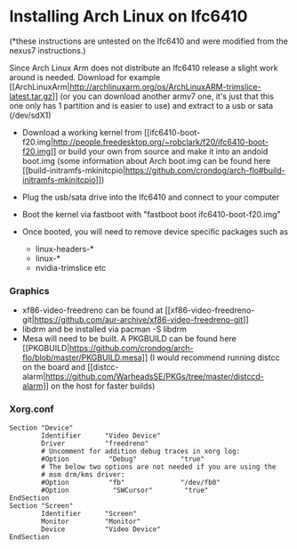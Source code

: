 # Installing Arch Linux on Ifc6410

(*these instructions are untested on the Ifc6410 and were modified from the nexus7 instructions.)

Since Arch Linux Arm does not distribute an Ifc6410 release a slight work
around is needed. Download for example
[[ArchLinuxArm|http://archlinuxarm.org/os/ArchLinuxARM-trimslice-latest.tar.gz]] (or you can
download another armv7 one, it's just that this one only has 1 partition and is
easier to use) and extract to a usb or sata (/dev/sdX1)

* Download a working kernel from
[[ifc6410-boot-f20.img|http://people.freedesktop.org/~robclark/f20/ifc6410-boot-f20.img]] or build your
own from source and make it into an andoid boot.img (some information about
Arch boot.img can be found here [[build-initramfs-mkinitcpio|https://github.com/crondog/arch-flo#build-initramfs-mkinitcpio]])

* Plug the usb/sata drive into the Ifc6410 and connect to your computer

* Boot the kernel via fastboot with "fastboot boot ifc6410-boot-f20.img"

* Once booted, you will need to remove device specific packages such as

  * linux-headers-* 
  * linux-*
  * nvidia-trimslice etc

### Graphics
* xf86-video-freedreno can be found at [[xf86-video-freedreno-git|https://github.com/aur-archive/xf86-video-freedreno-git]]
* libdrm and be installed via pacman -S libdrm
* Mesa will need to be built. A PKGBUILD can be found here
[[PKGBUILD|https://github.com/crondog/arch-flo/blob/master/PKGBUILD.mesa]] (I would
recommend running distcc on the board and 
[[distcc-alarm|https://github.com/WarheadsSE/PKGs/tree/master/distccd-alarm]] on the host for 
faster builds)

### Xorg.conf

    Section "Device"
            Identifier      "Video Device"
            Driver          "freedreno"
            # Uncomment for addition debug traces in xorg log:
            #Option          "Debug"           "true"
            # The below two options are not needed if you are using the
            # msm drm/kms driver:
            #Option          "fb"              "/dev/fb0"
            #Option           "SWCursor"        "true"
    EndSection
    Section "Screen"
            Identifier      "Screen"
            Monitor         "Monitor"
            Device          "Video Device"
    EndSection